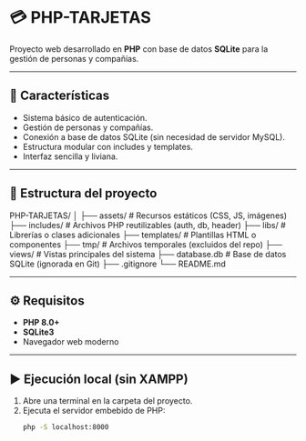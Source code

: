 # 💳 PHP-TARJETAS

Proyecto web desarrollado en **PHP** con base de datos **SQLite** para la gestión de personas y compañías.

---

## 🚀 Características

- Sistema básico de autenticación.
- Gestión de personas y compañías.
- Conexión a base de datos SQLite (sin necesidad de servidor MySQL).
- Estructura modular con includes y templates.
- Interfaz sencilla y liviana.

---

## 🧩 Estructura del proyecto

PHP-TARJETAS/
│
├── assets/ # Recursos estáticos (CSS, JS, imágenes)
├── includes/ # Archivos PHP reutilizables (auth, db, header)
├── libs/ # Librerías o clases adicionales
├── templates/ # Plantillas HTML o componentes
├── tmp/ # Archivos temporales (excluidos del repo)
├── views/ # Vistas principales del sistema
├── database.db # Base de datos SQLite (ignorada en Git)
├── .gitignore
└── README.md


---

## ⚙️ Requisitos

- **PHP 8.0+**
- **SQLite3**
- Navegador web moderno

---

## ▶️ Ejecución local (sin XAMPP)

1. Abre una terminal en la carpeta del proyecto.
2. Ejecuta el servidor embebido de PHP:
   ```bash
   php -S localhost:8000

